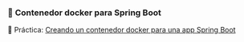 ### 🌟 **Contenedor docker para Spring Boot**

🔔 Práctica: [Creando un contenedor docker para una app Spring Boot
](https://www.youtube.com/watch?v=uqProiZ_wtU&t=1200s&ab_channel=SACAViXTech)